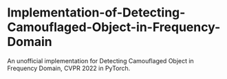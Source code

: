 # Implementation-of-Detecting-Camouflaged-Object-in-Frequency-Domain
An unofficial implementation for Detecting Camouflaged Object in Frequency Domain, CVPR 2022 in PyTorch.

